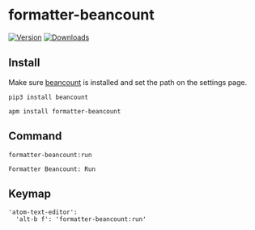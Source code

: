 # formatter-beancount

[![Version](https://img.shields.io/apm/v/formatter-beancount.svg)](https://atom.io/packages/formatter-beancount)
[![Downloads](https://img.shields.io/apm/dm/formatter-beancount.svg)](https://atom.io/packages/formatter-beancount)

## Install

Make sure [beancount](https://pypi.python.org/pypi/beancount) is installed and set the path on the settings page.

```
pip3 install beancount
```

```
apm install formatter-beancount
```

## Command

`formatter-beancount:run`

```
Formatter Beancount: Run
```

## Keymap

```
'atom-text-editor':
  'alt-b f': 'formatter-beancount:run'
```
